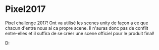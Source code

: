 # Pixel2017
Pixel challenge 2017!
Ont va utilisé les scenes unity de façon a ce que chacun d'entre nous ai ca propre scene. Il n'auras donc pas de conflit entre-elles et il suffira de se créer une scene officiel pour le produit final!

D:
